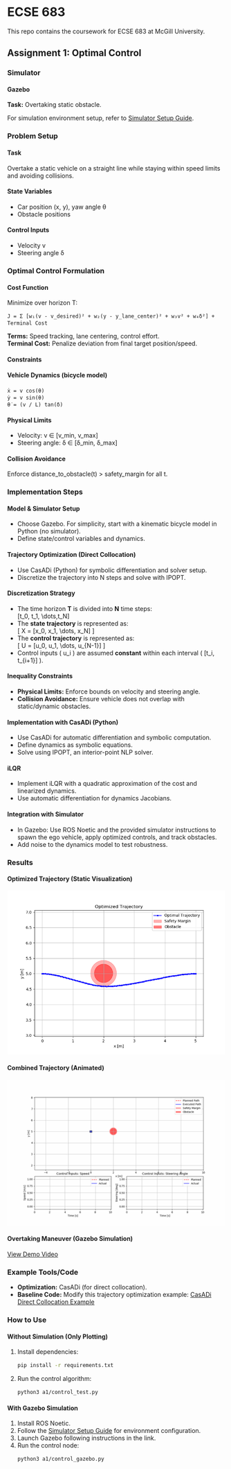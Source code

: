 # ECSE 683

This repo contains the coursework for ECSE 683 at McGill University.

## Assignment 1: Optimal Control

### Simulator

#### Gazebo
**Task:** Overtaking static obstacle.

For simulation environment setup, refer to [Simulator Setup Guide](https://github.com/simonli357/Simulator).

### Problem Setup

#### Task
Overtake a static vehicle on a straight line while staying within speed limits and avoiding collisions.

#### State Variables
- Car position (x, y), yaw angle θ
- Obstacle positions

#### Control Inputs
- Velocity v
- Steering angle δ

### Optimal Control Formulation

#### Cost Function
Minimize over horizon T:
```
J = Σ [w₁(v - v_desired)² + w₂(y - y_lane_center)² + w₃v² + w₄δ²] + Terminal Cost
```
**Terms:** Speed tracking, lane centering, control effort.  
**Terminal Cost:** Penalize deviation from final target position/speed.

#### Constraints

#### Vehicle Dynamics (bicycle model)
```
ẋ = v cos(θ)  
ẏ = v sin(θ)  
θ̇ = (v / L) tan(δ)  
```

#### Physical Limits
- Velocity: v ∈ [v_min, v_max]
- Steering angle: δ ∈ [δ_min, δ_max]

#### Collision Avoidance
Enforce distance_to_obstacle(t) > safety_margin for all t.

### Implementation Steps

#### Model & Simulator Setup
- Choose Gazebo. For simplicity, start with a kinematic bicycle model in Python (no simulator).
- Define state/control variables and dynamics.

#### Trajectory Optimization (Direct Collocation)
- Use CasADi (Python) for symbolic differentiation and solver setup.
- Discretize the trajectory into N steps and solve with IPOPT.

#### Discretization Strategy

- The time horizon **T** is divided into **N** time steps:  
  \[t_0, t_1, \dots,t_N\]
- The **state trajectory** is represented as:  
  \[
  X = [x_0, x_1, \dots, x_N]
  \]
- The **control trajectory** is represented as:  
  \[
  U = [u_0, u_1, \dots, u_{N-1}]
  \]
- Control inputs \( u_i \) are assumed **constant** within each interval \( [t_i, t_{i+1}] \).

#### Inequality Constraints
- **Physical Limits:** Enforce bounds on velocity and steering angle.
- **Collision Avoidance:** Ensure vehicle does not overlap with static/dynamic obstacles.

#### Implementation with CasADi (Python)
- Use CasADi for automatic differentiation and symbolic computation.
- Define dynamics as symbolic equations.
- Solve using IPOPT, an interior-point NLP solver.

#### iLQR
- Implement iLQR with a quadratic approximation of the cost and linearized dynamics.
- Use automatic differentiation for dynamics Jacobians.

#### Integration with Simulator
- In Gazebo: Use ROS Noetic and the provided simulator instructions to spawn the ego vehicle, apply optimized controls, and track obstacles.
- Add noise to the dynamics model to test robustness.

### Results

#### Optimized Trajectory (Static Visualization)
![Optimized Trajectory](a1/assets/optimized_trajectory.png)

#### Combined Trajectory (Animated)
![Combined Trajectory](a1/assets/combined_trajectory.gif)

#### Overtaking Maneuver (Gazebo Simulation)
[View Demo Video](a1/assets/a1demo.mp4)

### Example Tools/Code
- **Optimization:** CasADi (for direct collocation).
- **Baseline Code:** Modify this trajectory optimization example: [CasADi Direct Collocation Example](https://github.com/casadi/casadi/blob/main/docs/examples/python/direct_collocation.py)

### How to Use

#### Without Simulation (Only Plotting)
1. Install dependencies:
   ```bash
   pip install -r requirements.txt
   ```
2. Run the control algorithm:
   ```bash
   python3 a1/control_test.py
   ```

#### With Gazebo Simulation
1. Install ROS Noetic.
2. Follow the [Simulator Setup Guide](https://github.com/simonli357/Simulator) for environment configuration.
3. Launch Gazebo following instructions in the link.
4. Run the control node:
   ```bash
   python3 a1/control_gazebo.py
   ```

